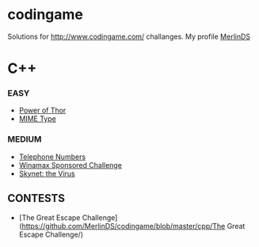 # codingame
Solutions for http://www.codingame.com/ challanges.
My profile [MerlinDS](http://www.codingame.com/profile/1d6763668135ec8b9d82efb267363cd2939595)

# C++

### EASY
  
* [Power of Thor](https://github.com/MerlinDS/codingame/blob/master/cpp/Power-of-Thor/solution.cpp)
* [MIME Type](https://github.com/MerlinDS/codingame/blob/master/cpp/MIMEType/solution.cpp)
    
### MEDIUM
    
* [Telephone Numbers](https://github.com/MerlinDS/codingame/blob/master/cpp/Telephone-Numbers/solution.cpp)
* [Winamax Sponsored Challenge](https://github.com/MerlinDS/codingame/blob/master/cpp/Winamax-Sponsored-Challenge/solution.cpp)
* [Skynet: the Virus](https://github.com/MerlinDS/codingame/tree/master/cpp/Skynet-the-Virus)

## CONTESTS

* [The Great Escape Challenge](https://github.com/MerlinDS/codingame/blob/master/cpp/The Great Escape Challenge/)
